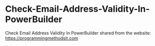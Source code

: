 # Check-Email-Address-Validity-In-PowerBuilder
Check Email Address Validity In PowerBuilder
shared from the website: https://programmingmethodsit.com
